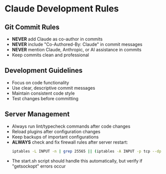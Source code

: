 # Claude Development Rules

## Git Commit Rules
- **NEVER** add Claude as co-author in commits
- **NEVER** include "Co-Authored-By: Claude" in commit messages
- **NEVER** mention Claude, Anthropic, or AI assistance in commits
- Keep commits clean and professional

## Development Guidelines
- Focus on code functionality
- Use clear, descriptive commit messages
- Maintain consistent code style
- Test changes before committing

## Server Management
- Always run lint/typecheck commands after code changes
- Reload plugins after configuration changes
- Keep backups of important configurations
- **ALWAYS** check and fix firewall rules after server restart:
  ```bash
  iptables -L INPUT -n | grep 25565 || (iptables -A INPUT -p tcp --dport 25565 -j ACCEPT && iptables -A INPUT -p udp --dport 25565 -j ACCEPT)
  ```
- The start.sh script should handle this automatically, but verify if "getsockopt" errors occur